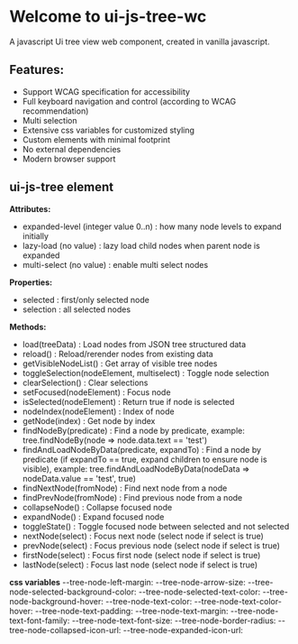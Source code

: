 # Welcome to ui-js-tree-wc

A javascript Ui tree view web component, created in vanilla javascript.

## Features:
- Support WCAG specification for accessibility
- Full keyboard navigation and control (according to WCAG recommendation)
- Multi selection
- Extensive css variables for customized styling
- Custom elements with minimal footprint
- No external dependencies
- Modern browser support

## ui-js-tree element
**Attributes:**
- expanded-level (integer value 0..n) : how many node levels to expand initially
- lazy-load (no value) : lazy load child nodes when parent node is expanded
- multi-select (no value) : enable multi select nodes

**Properties:**
- selected : first/only selected node
- selection : all selected nodes

**Methods:**
- load(treeData) : Load nodes from JSON tree structured data
- reload() : Reload/rerender nodes from existing data
- getVisibleNodeList() : Get array of visible tree nodes
- toggleSelection(nodeElement, multiselect) : Toggle node selection
- clearSelection() : Clear selections
- setFocused(nodeElement) : Focus node
- isSelected(nodeElement) : Return true if node is selected
- nodeIndex(nodeElement) : Index of node
- getNode(index) : Get node by index
- findNodeBy(predicate) : Find a node by predicate, example: tree.findNodeBy(node => node.data.text == 'test')
- findAndLoadNodeByData(predicate, expandTo) : Find a node by predicate (if expandTo == true, expand children to ensure node is visible), example: tree.findAndLoadNodeByData(nodeData => nodeData.value == 'test', true)
- findNextNode(fromNode) : Find next node from a node
- findPrevNode(fromNode) : Find previous node from a node
- collapseNode() : Collapse focused node
- expandNode() : Expand focused node
- toggleState() : Toggle focused node between selected and not selected
- nextNode(select) : Focus next node (select node if select is true)
- prevNode(select) : Focus previous node (select node if select is true)
- firstNode(select) : Focus first node (select node if select is true)
- lastNode(select) : Focus last node (select node if select is true)

**css variables**
--tree-node-left-margin:
--tree-node-arrow-size:
--tree-node-selected-background-color:
--tree-node-selected-text-color:
--tree-node-background-hover:
--tree-node-text-color:
--tree-node-text-color-hover:
--tree-node-text-padding:
--tree-node-text-margin:
--tree-node-text-font-family:
--tree-node-text-font-size:
--tree-node-border-radius:
--tree-node-collapsed-icon-url:
--tree-node-expanded-icon-url:
